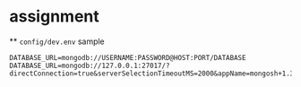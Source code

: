 # assignment



** `config/dev.env` sample
```
DATABASE_URL=mongodb://USERNAME:PASSWORD@HOST:PORT/DATABASE
DATABASE_URL=mongodb://127.0.0.1:27017/?directConnection=true&serverSelectionTimeoutMS=2000&appName=mongosh+1.3.1

```